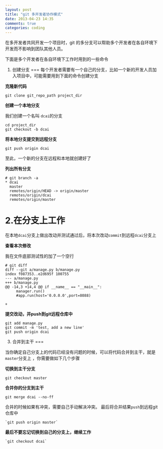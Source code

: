 ```yaml
---
layout: post
title: "git 多开发者协作模式"
date: 2013-04-23 14:35
comments: true
categories: coding
---
```



在多开发者共同开发一个项目时，git 的多分支可以帮助多个开发者在各自环境下开发而不影响到团队其他人员。

下面是多个开发者在各自环境下工作时用到的一些命令

1. 创建分支
===
每个开发者需要有一个自己的分支，比如一个新的开发人员加入项目中，可能需要用到下面的命令创建分支

**克隆新代码**

    git clone git_repo_path project_dir 
    
<!-- more --> 

**创建一个本地分支**

我们创建一个名叫 `dcai`的分支

    cd project_dir
    git checkout -b dcai
    
**将本地分支提交到远程分支**

    git push origin dcai 
    
至此，一个新的分支在远程和本地就创建好了

**列出所有分支**

    # git branch -a 
    * dcai
      master
      remotes/origin/HEAD -> origin/master
      remotes/origin/dcai
      remotes/origin/master

2.在分支上工作
===

在本地`dcai`分支上做出改动并测试通过后，将本次改动`commit`到远程`dcai`分支上 

**查看本次修改**

我在文件底部测试性的加了一个空行

    # git diff 
    diff --git a/manage.py b/manage.py
    index f087353..e2d695f 100755
    --- a/manage.py
    +++ b/manage.py
    @@ -14,3 +14,4 @@ if __name__ == "__main__":
         manager.run()
         #app.run(host='0.0.0.0',port=8088)
     
    +

**提交改动，并push到git远程仓库中**

    git add manage.py
    git commit -m 'test, add a new line'
    git push origin dcai
    

3. 合并到主干
===

当你确定自己分支上的代码已经没有问题的时候，可以将代码合并到主干，就是`master`分支上 ，你需要做如下几个步骤

**切换到主干分支**

    git checkout master
    
**合并你的分支到主干**

    git merge dcai --no-ff
    
合并的时候如果有冲突，需要自己手动解决冲突。
最后将合并结果`push`到远程git仓库中

    `git push origin master`
    
**最后不要忘记切换到自己的分支上，继续工作**

    `git checkout dcai`
    
    
    

    

